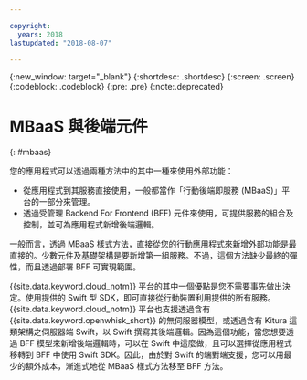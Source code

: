 ```yaml
---

copyright:
  years: 2018
lastupdated: "2018-08-07"

---
```

{:new_window: target="_blank"}
{:shortdesc: .shortdesc}
{:screen: .screen}
{:codeblock: .codeblock}
{:pre: .pre}
{:note:.deprecated}

# MBaaS 與後端元件
{: #mbaas}

您的應用程式可以透過兩種方法中的其中一種來使用外部功能：
* 從應用程式到其服務直接使用，一般都當作「行動後端即服務 (MBaaS)」平台的一部分來管理。
* 透過受管理 Backend For Frontend (BFF) 元件來使用，可提供服務的組合及控制，並可為應用程式新增後端邏輯。

一般而言，透過 MBaaS 樣式方法，直接從您的行動應用程式來新增外部功能是最直接的。少數元件及基礎架構是要新增第一組服務。不過，這個方法缺少最終的彈性，而且透過部署 BFF 可實現範圍。

{{site.data.keyword.cloud_notm}} 平台的其中一個優點是您不需要事先做出決定。使用提供的 Swift 型 SDK，即可直接從行動裝置利用提供的所有服務。{{site.data.keyword.cloud_notm}} 平台也支援透過含有 {{site.data.keyword.openwhisk_short}} 的無伺服器模型，或透過含有 Kitura 這類架構之伺服器端 Swift，以 Swift 撰寫其後端邏輯。因為這個功能，當您想要透過 BFF 模型來新增後端邏輯時，可以在 Swift 中這麼做，且可以選擇從應用程式移轉到 BFF 中使用 Swift SDK。因此，由於對 Swift 的端對端支援，您可以用最少的額外成本，漸進式地從 MBaaS 樣式方法移至 BFF 方法。
